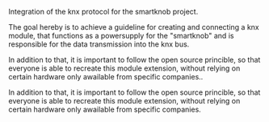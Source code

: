 Integration of the knx protocol for the smartknob project.

The goal hereby is to achieve a guideline for creating and connecting a knx module, that
functions as a powersupply for the "smartknob" and is responsible for the data transmission into the knx bus.

In addition to that, it is important to follow the open source princible, so
that everyone is able to recreate this module extension, without relying on
certain hardware only awailable from specific companies..

In addition to that, it is important to follow the open source princible, so
that everyone is able to recreate this module extension, without relying on
certain hardware only awailable from specific companies. 

